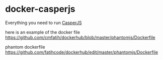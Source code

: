 # docker-casperjs
Everything you need to run [CasperJS](http://casperjs.org/)

here is an example of the docker file
https://github.com/cmfatih/dockerhub/blob/master/phantomjs/Dockerfile

phantom dockerfile
https://github.com/fatihcode/dockerhub/edit/master/phantomjs/Dockerfile
